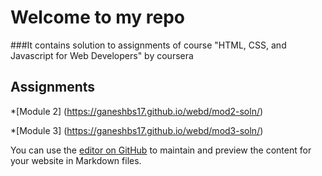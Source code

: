 # Welcome to my repo 

###It contains solution to assignments of course "HTML, CSS, and Javascript for Web Developers" by coursera

## Assignments

*[Module 2] (https://ganeshbs17.github.io/webd/mod2-soln/)

*[Module 3] (https://ganeshbs17.github.io/webd/mod3-soln/)


You can use the [editor on GitHub](https://github.com/ganeshbs17/webd/edit/master/README.md) to maintain and preview the content for your website in Markdown files.


